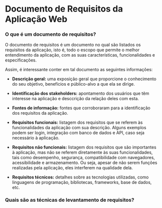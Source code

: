 # Documento de Requisitos da Aplicação Web


### O que é um documento de requisitos?
O documento de requisitos é um documento no qual são listados os requisitos da aplicação, isto é, todo o escopo que permite o melhor entendimento da aplicação, com as suas características, funcionalidades e especificações.

Assim, é interessante conter em tal documento as seguintes informações:
* **Descrição geral:** uma exposição geral que proporcione o conhecimento do seu objetivo, benefícios e público-alvo a que ela se dirige.

* **Identificação dos stakeholders:** apontamento dos usuários que têm interesse na aplicação e desccrição da relação deles com esta.
  
* **Fontes de informação:** fontes que corroboraram para a identificação dos requisitos da aplicação.
   
* **Requisitos funcionais:** listagem dos requisitos que se referem às funcionalidades da aplicação com sua descrição. Alguns exemplos podem ser login, integração com banco de dados e API, caso seja necessário à aplicação.
  
* **Requisitos não funcionais:** listagem dos requisitos que são importantes à aplicação, mas não se referem diretamente às suas funcionalidades, tais como desempenho, segurança, compatibilidade com navegadores, acessibilidade e armazenamento. Ou seja, apesar de não serem funções realizadas pela aplicação, eles interferem na qualidade dela.

* **Requisitos técnicos:** detalhes sobre as tecnologias utilizadas, como linguagens de programação, bibliotecas, frameworks, base de dados, etc. 

### Quais são as técnicas de levantamento de requisitos?
